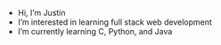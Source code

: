- Hi, I’m Justin
- I’m interested in learning full stack web development
- I’m currently learning C, Python, and Java

<!---
BovineDawn/BovineDawn is a ✨ special ✨ repository because its `README.md` (this file) appears on your GitHub profile.
You can click the Preview link to take a look at your changes.
--->
